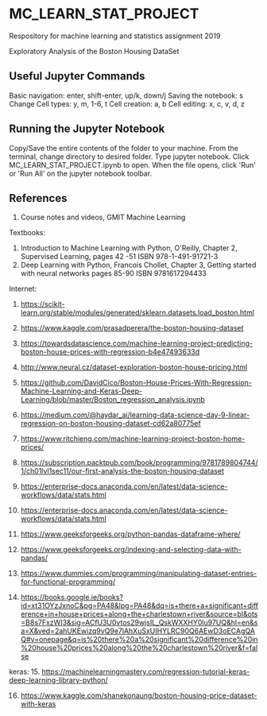 # MC_LEARN_STAT_PROJECT
Respository for machine learning and statistics assignment 2019

Exploratory Analysis of the Boston Housing DataSet

## Useful Jupyter Commands
Basic navigation: enter, shift-enter, up/k, down/j Saving the notebook: s Change Cell types: y, m, 1-6, t Cell creation: a, b Cell editing: x, c, v, d, z

## Running the Jupyter Notebook

Copy/Save the entire contents of the folder to your machine. From the terminal, change directory to desired folder. Type jupyter notebook. Click MC_LEARN_STAT_PROJECT.ipynb to open. When the file opens, click 'Run' or 'Run All' on the jupyter notebook toolbar.


## References

1. Course notes and videos, GMIT Machine Learning 

Textbooks:
1. Introduction to Machine Learning with Python, O'Reilly, Chapter 2, Supervised Learning, pages 42 -51 ISBN 978-1-491-91721-3
2. Deep Learning with Python, Francois Chollet, Chapter 3, Getting started with neural networks pages 85-90 ISBN 9781617294433


Internet:
1. https://scikit-learn.org/stable/modules/generated/sklearn.datasets.load_boston.html

2. https://www.kaggle.com/prasadperera/the-boston-housing-dataset


3. https://towardsdatascience.com/machine-learning-project-predicting-boston-house-prices-with-regression-b4e47493633d

4. http://www.neural.cz/dataset-exploration-boston-house-pricing.html

5. https://github.com/DavidCico/Boston-House-Prices-With-Regression-Machine-Learning-and-Keras-Deep-Learning/blob/master/Boston_regression_analysis.ipynb

6. https://medium.com/@haydar_ai/learning-data-science-day-9-linear-regression-on-boston-housing-dataset-cd62a80775ef

7. https://www.ritchieng.com/machine-learning-project-boston-home-prices/

8. https://subscription.packtpub.com/book/programming/9781789804744/1/ch01lvl1sec11/our-first-analysis-the-boston-housing-dataset


9. https://enterprise-docs.anaconda.com/en/latest/data-science-workflows/data/stats.html

10. https://enterprise-docs.anaconda.com/en/latest/data-science-workflows/data/stats.html

11. https://www.geeksforgeeks.org/python-pandas-dataframe-where/

12. https://www.geeksforgeeks.org/indexing-and-selecting-data-with-pandas/

13. https://www.dummies.com/programming/manipulating-dataset-entries-for-functional-programming/

14. https://books.google.ie/books?id=xt31OYzJxnoC&pg=PA48&lpg=PA48&dq=is+there+a+significant+difference+in+house+prices+along+the+charlestown+river&source=bl&ots=B8s7FxzWI3&sig=ACfU3U0vtos29wjsIL_QskWXXHY0lu97UQ&hl=en&sa=X&ved=2ahUKEwizq9vQ9e7lAhXuSxUIHYLRC90Q6AEwD3oECAgQAQ#v=onepage&q=is%20there%20a%20significant%20difference%20in%20house%20prices%20along%20the%20charlestown%20river&f=false


keras:
15. https://machinelearningmastery.com/regression-tutorial-keras-deep-learning-library-python/

16. https://www.kaggle.com/shanekonaung/boston-housing-price-dataset-with-keras
